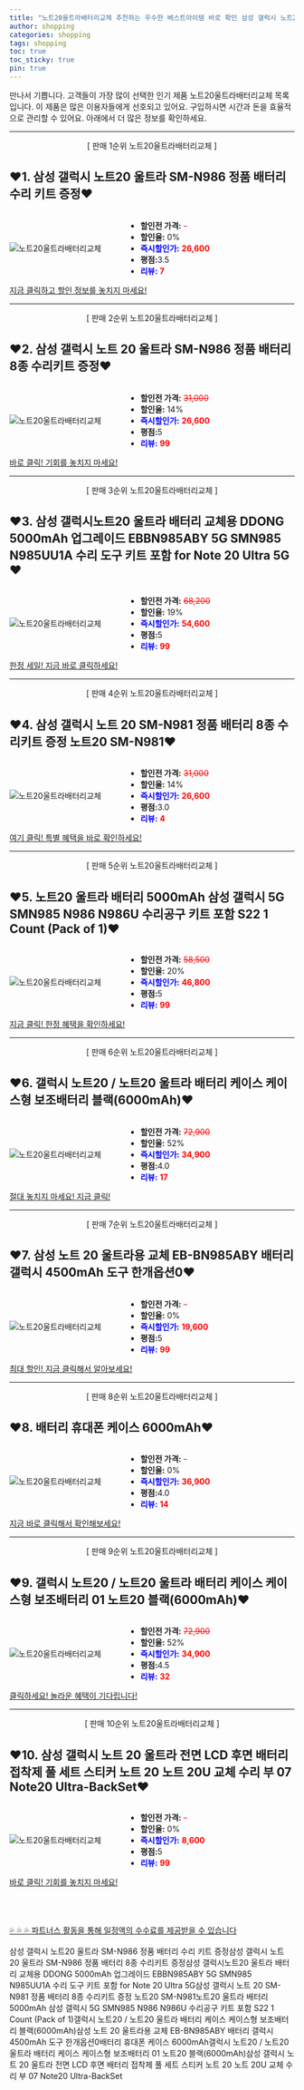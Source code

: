 ```yaml
---
title: "노트20울트라배터리교체 추천하는 우수한 베스트아이템 바로 확인 삼성 갤럭시 노트20 울트라 SM-N986"
author: shopping
categories: shopping
tags: shopping
toc: true
toc_sticky: true
pin: true
---
```

만나서 기쁩니다. 고객들이 가장 많이 선택한 인기 제품 노트20울트라배터리교체 목록입니다. 이 제품은 많은 이용자들에게 선호되고 있어요. 구입하시면 시간과 돈을 효율적으로 관리할 수 있어요. 아래에서 더 많은 정보를 확인하세요.

---
<p class="toplist" style="margin: 0 auto; display: block; width: fit-content;">[ 판매 1순위 노트20울트라배터리교체 ]</p>

<h2><strong>❤️1. 삼성 갤럭시 노트20 울트라 SM-N986 정품 배터리 수리 키트 증정❤️</strong></h2>

<div style="display: flex; align-items: center;">
    <div style="flex: 0.4;">
        <img src="https://thumbnail10.coupangcdn.com/thumbnails/remote/230x230ex/image/vendor_inventory/0fe5/925de152e052ed5509e22518d2e21a8926cc9c11f9e3bf198cc5a9e982ab.png" alt="노트20울트라배터리교체" style="max-width: 100%;">
    </div>
    <div style="flex: 0.6; margin-left: 10px;">
        <ul>
            <li><strong>할인전 가격:</strong> <del style="color: red;">-</del></li>
            <li><strong>할인율:</strong> 0%</li>
            <li><span style='color:blue'><strong>즉시할인가:</strong></span> <span style='color:red'><strong>26,600</strong></span></li>
            <li><strong>평점:</strong>3.5</li>
            <li><span style='color:blue'><strong>리뷰:</strong></span> <span style='color:red'><strong>7</strong></span></li>
        </ul>
    </div>
</div>
<div class="center">
    <a href="https://William4Davisa.github.io?lptag=AF9450613&subid=githubio&pageKey=7602363863&traceid=V0-153&itemId=20114048126&vendorItemId=87208719118" class="myButton">
        지금 클릭하고 할인 정보를 놓치지 마세요!
    </a>
</div>


---
<p class="toplist" style="margin: 0 auto; display: block; width: fit-content;">[ 판매 2순위 노트20울트라배터리교체 ]</p>

<h2><strong>❤️2. 삼성 갤럭시 노트 20 울트라 SM-N986 정품 배터리 8종 수리키트 증정❤️</strong></h2>

<div style="display: flex; align-items: center;">
    <div style="flex: 0.4;">
        <img src="https://thumbnail6.coupangcdn.com/thumbnails/remote/230x230ex/image/vendor_inventory/0ffb/58dbcae3bcebe22daf3346e80ab0fe19836d86219250a3212499314bc9da.png" alt="노트20울트라배터리교체" style="max-width: 100%;">
    </div>
    <div style="flex: 0.6; margin-left: 10px;">
        <ul>
            <li><strong>할인전 가격:</strong> <del style="color: red;">31,000</del></li>
            <li><strong>할인율:</strong> 14%</li>
            <li><span style='color:blue'><strong>즉시할인가:</strong></span> <span style='color:red'><strong>26,600</strong></span></li>
            <li><strong>평점:</strong>5</li>
            <li><span style='color:blue'><strong>리뷰:</strong></span> <span style='color:red'><strong>99</strong></span></li>
        </ul>
    </div>
</div>
<div class="center">
    <a href="https://William4Davisa.github.io?lptag=AF9450613&subid=githubio&pageKey=7899862243&traceid=V0-153&itemId=21647239054&vendorItemId=88697999762" class="myButton">
        바로 클릭! 기회를 놓치지 마세요!
    </a>
</div>


---
<p class="toplist" style="margin: 0 auto; display: block; width: fit-content;">[ 판매 3순위 노트20울트라배터리교체 ]</p>

<h2><strong>❤️3. 삼성 갤럭시노트20 울트라 배터리 교체용 DDONG 5000mAh 업그레이드 EBBN985ABY 5G SMN985 N985UU1A 수리 도구 키트 포함 for Note 20 Ultra 5G❤️</strong></h2>

<div style="display: flex; align-items: center;">
    <div style="flex: 0.4;">
        <img src="https://thumbnail9.coupangcdn.com/thumbnails/remote/230x230ex/image/vendor_inventory/7490/a574af534273abc71fa3301b345e3626d8b35168311c2fdeb8730db40229.jpg" alt="노트20울트라배터리교체" style="max-width: 100%;">
    </div>
    <div style="flex: 0.6; margin-left: 10px;">
        <ul>
            <li><strong>할인전 가격:</strong> <del style="color: red;">68,200</del></li>
            <li><strong>할인율:</strong> 19%</li>
            <li><span style='color:blue'><strong>즉시할인가:</strong></span> <span style='color:red'><strong>54,600</strong></span></li>
            <li><strong>평점:</strong>5</li>
            <li><span style='color:blue'><strong>리뷰:</strong></span> <span style='color:red'><strong>99</strong></span></li>
        </ul>
    </div>
</div>
<div class="center">
    <a href="https://William4Davisa.github.io?lptag=AF9450613&subid=githubio&pageKey=7869830642&traceid=V0-153&itemId=21496016426&vendorItemId=88549885518" class="myButton">
        한정 세일! 지금 바로 클릭하세요!
    </a>
</div>


---
<p class="toplist" style="margin: 0 auto; display: block; width: fit-content;">[ 판매 4순위 노트20울트라배터리교체 ]</p>

<h2><strong>❤️4. 삼성 갤럭시 노트 20 SM-N981 정품 배터리 8종 수리키트 증정 노트20 SM-N981❤️</strong></h2>

<div style="display: flex; align-items: center;">
    <div style="flex: 0.4;">
        <img src="https://thumbnail7.coupangcdn.com/thumbnails/remote/230x230ex/image/vendor_inventory/b5b1/5df16c1bd8a722952d2f4d15437d032788aac32edae2397f6707c729f01f.png" alt="노트20울트라배터리교체" style="max-width: 100%;">
    </div>
    <div style="flex: 0.6; margin-left: 10px;">
        <ul>
            <li><strong>할인전 가격:</strong> <del style="color: red;">31,000</del></li>
            <li><strong>할인율:</strong> 14%</li>
            <li><span style='color:blue'><strong>즉시할인가:</strong></span> <span style='color:red'><strong>26,600</strong></span></li>
            <li><strong>평점:</strong>3.0</li>
            <li><span style='color:blue'><strong>리뷰:</strong></span> <span style='color:red'><strong>4</strong></span></li>
        </ul>
    </div>
</div>
<div class="center">
    <a href="https://William4Davisa.github.io?lptag=AF9450613&subid=githubio&pageKey=7590099354&traceid=V0-153&itemId=20054873853&vendorItemId=88697995414" class="myButton">
        여기 클릭! 특별 혜택을 바로 확인하세요!
    </a>
</div>


---
<p class="toplist" style="margin: 0 auto; display: block; width: fit-content;">[ 판매 5순위 노트20울트라배터리교체 ]</p>

<h2><strong>❤️5. 노트20 울트라 배터리 5000mAh 삼성 갤럭시 5G SMN985 N986 N986U 수리공구 키트 포함 S22 1 Count (Pack of 1)❤️</strong></h2>

<div style="display: flex; align-items: center;">
    <div style="flex: 0.4;">
        <img src="https://thumbnail8.coupangcdn.com/thumbnails/remote/230x230ex/image/vendor_inventory/a1e3/b66de968c99dec0a942a5c2f13564379db4d57cc827fc9464048bcddab95.jpg" alt="노트20울트라배터리교체" style="max-width: 100%;">
    </div>
    <div style="flex: 0.6; margin-left: 10px;">
        <ul>
            <li><strong>할인전 가격:</strong> <del style="color: red;">58,500</del></li>
            <li><strong>할인율:</strong> 20%</li>
            <li><span style='color:blue'><strong>즉시할인가:</strong></span> <span style='color:red'><strong>46,800</strong></span></li>
            <li><strong>평점:</strong>5</li>
            <li><span style='color:blue'><strong>리뷰:</strong></span> <span style='color:red'><strong>99</strong></span></li>
        </ul>
    </div>
</div>
<div class="center">
    <a href="https://William4Davisa.github.io?lptag=AF9450613&subid=githubio&pageKey=8038136673&traceid=V0-153&itemId=22494950050&vendorItemId=89596952422" class="myButton">
        지금 클릭! 한정 혜택을 확인하세요!
    </a>
</div>


---
<p class="toplist" style="margin: 0 auto; display: block; width: fit-content;">[ 판매 6순위 노트20울트라배터리교체 ]</p>

<h2><strong>❤️6. 갤럭시 노트20 / 노트20 울트라 배터리 케이스 케이스형 보조배터리 블랙(6000mAh)❤️</strong></h2>

<div style="display: flex; align-items: center;">
    <div style="flex: 0.4;">
        <img src="https://thumbnail10.coupangcdn.com/thumbnails/remote/230x230ex/image/vendor_inventory/fef0/090bb2033d63eeb12caa22d14853ca93e2cfb4bde13681953ae635b51041.jpg" alt="노트20울트라배터리교체" style="max-width: 100%;">
    </div>
    <div style="flex: 0.6; margin-left: 10px;">
        <ul>
            <li><strong>할인전 가격:</strong> <del style="color: red;">72,900</del></li>
            <li><strong>할인율:</strong> 52%</li>
            <li><span style='color:blue'><strong>즉시할인가:</strong></span> <span style='color:red'><strong>34,900</strong></span></li>
            <li><strong>평점:</strong>4.0</li>
            <li><span style='color:blue'><strong>리뷰:</strong></span> <span style='color:red'><strong>17</strong></span></li>
        </ul>
    </div>
</div>
<div class="center">
    <a href="https://William4Davisa.github.io?lptag=AF9450613&subid=githubio&pageKey=2122460669&traceid=V0-153&itemId=3459944546&vendorItemId=71446317249" class="myButton">
        절대 놓치지 마세요! 지금 클릭!
    </a>
</div>


---
<p class="toplist" style="margin: 0 auto; display: block; width: fit-content;">[ 판매 7순위 노트20울트라배터리교체 ]</p>

<h2><strong>❤️7. 삼성 노트 20 울트라용 교체 EB-BN985ABY 배터리 갤럭시 4500mAh 도구 한개옵션0❤️</strong></h2>

<div style="display: flex; align-items: center;">
    <div style="flex: 0.4;">
        <img src="https://thumbnail9.coupangcdn.com/thumbnails/remote/230x230ex/image/vendor_inventory/7b42/d7b51c856b32a4150ea4275cb272b3e91b8d5777573472f5159a44508bda.jpg" alt="노트20울트라배터리교체" style="max-width: 100%;">
    </div>
    <div style="flex: 0.6; margin-left: 10px;">
        <ul>
            <li><strong>할인전 가격:</strong> <del style="color: red;">-</del></li>
            <li><strong>할인율:</strong> 0%</li>
            <li><span style='color:blue'><strong>즉시할인가:</strong></span> <span style='color:red'><strong>19,600</strong></span></li>
            <li><strong>평점:</strong>5</li>
            <li><span style='color:blue'><strong>리뷰:</strong></span> <span style='color:red'><strong>99</strong></span></li>
        </ul>
    </div>
</div>
<div class="center">
    <a href="https://William4Davisa.github.io?lptag=AF9450613&subid=githubio&pageKey=8130904740&traceid=V0-153&itemId=23090417932&vendorItemId=90123850505" class="myButton">
        최대 할인! 지금 클릭해서 알아보세요!
    </a>
</div>


---
<p class="toplist" style="margin: 0 auto; display: block; width: fit-content;">[ 판매 8순위 노트20울트라배터리교체 ]</p>

<h2><strong>❤️8. 배터리 휴대폰 케이스 6000mAh❤️</strong></h2>

<div style="display: flex; align-items: center;">
    <div style="flex: 0.4;">
        <img src="https://thumbnail10.coupangcdn.com/thumbnails/remote/230x230ex/image/retail/images/2020/09/17/12/3/4b1c698a-f32f-4d4c-b500-ed311274579c.jpg" alt="노트20울트라배터리교체" style="max-width: 100%;">
    </div>
    <div style="flex: 0.6; margin-left: 10px;">
        <ul>
            <li><strong>할인전 가격:</strong> <del style="color: red;">-</del></li>
            <li><strong>할인율:</strong> 0%</li>
            <li><span style='color:blue'><strong>즉시할인가:</strong></span> <span style='color:red'><strong>36,900</strong></span></li>
            <li><strong>평점:</strong>4.0</li>
            <li><span style='color:blue'><strong>리뷰:</strong></span> <span style='color:red'><strong>14</strong></span></li>
        </ul>
    </div>
</div>
<div class="center">
    <a href="https://William4Davisa.github.io?lptag=AF9450613&subid=githubio&pageKey=2122721408&traceid=V0-153&itemId=3602190024&vendorItemId=71587889659" class="myButton">
        지금 바로 클릭해서 확인해보세요!
    </a>
</div>


---
<p class="toplist" style="margin: 0 auto; display: block; width: fit-content;">[ 판매 9순위 노트20울트라배터리교체 ]</p>

<h2><strong>❤️9. 갤럭시 노트20 / 노트20 울트라 배터리 케이스 케이스형 보조배터리 01 노트20 블랙(6000mAh)❤️</strong></h2>

<div style="display: flex; align-items: center;">
    <div style="flex: 0.4;">
        <img src="https://thumbnail10.coupangcdn.com/thumbnails/remote/230x230ex/image/vendor_inventory/fef0/090bb2033d63eeb12caa22d14853ca93e2cfb4bde13681953ae635b51041.jpg" alt="노트20울트라배터리교체" style="max-width: 100%;">
    </div>
    <div style="flex: 0.6; margin-left: 10px;">
        <ul>
            <li><strong>할인전 가격:</strong> <del style="color: red;">72,900</del></li>
            <li><strong>할인율:</strong> 52%</li>
            <li><span style='color:blue'><strong>즉시할인가:</strong></span> <span style='color:red'><strong>34,900</strong></span></li>
            <li><strong>평점:</strong>4.5</li>
            <li><span style='color:blue'><strong>리뷰:</strong></span> <span style='color:red'><strong>32</strong></span></li>
        </ul>
    </div>
</div>
<div class="center">
    <a href="https://William4Davisa.github.io?lptag=AF9450613&subid=githubio&pageKey=2034673152&traceid=V0-153&itemId=3459944544&vendorItemId=71446317225" class="myButton">
        클릭하세요! 놀라운 혜택이 기다립니다!
    </a>
</div>


---
<p class="toplist" style="margin: 0 auto; display: block; width: fit-content;">[ 판매 10순위 노트20울트라배터리교체 ]</p>

<h2><strong>❤️10. 삼성 갤럭시 노트 20 울트라 전면 LCD 후면 배터리 접착제 풀 세트 스티커 노트 20 노트 20U 교체 수리 부 07 Note20 Ultra-BackSet❤️</strong></h2>

<div style="display: flex; align-items: center;">
    <div style="flex: 0.4;">
        <img src="https://thumbnail6.coupangcdn.com/thumbnails/remote/230x230ex/image/vendor_inventory/fffe/9fcd855a370dda341a9ca4bde9061ae3e2cb5fc6c29d741063d02c3c7f9b.jpg" alt="노트20울트라배터리교체" style="max-width: 100%;">
    </div>
    <div style="flex: 0.6; margin-left: 10px;">
        <ul>
            <li><strong>할인전 가격:</strong> <del style="color: red;">-</del></li>
            <li><strong>할인율:</strong> 0%</li>
            <li><span style='color:blue'><strong>즉시할인가:</strong></span> <span style='color:red'><strong>8,600</strong></span></li>
            <li><strong>평점:</strong>5</li>
            <li><span style='color:blue'><strong>리뷰:</strong></span> <span style='color:red'><strong>99</strong></span></li>
        </ul>
    </div>
</div>
<div class="center">
    <a href="https://William4Davisa.github.io?lptag=AF9450613&subid=githubio&pageKey=7845802531&traceid=V0-153&itemId=21370337755&vendorItemId=89194002998" class="myButton">
        바로 클릭! 기회를 놓치지 마세요!
    </a>
</div>

<br><br><br>[💦 💦 💦 파트너스 활동을 통해 일정액의 수수료를 제공받을 수 있습니다](https://link.coupang.com/a/bcpT2c)<br><br>삼성 갤럭시 노트20 울트라 SM-N986 정품 배터리 수리 키트 증정삼성 갤럭시 노트 20 울트라 SM-N986 정품 배터리 8종 수리키트 증정삼성 갤럭시노트20 울트라 배터리 교체용 DDONG 5000mAh 업그레이드 EBBN985ABY 5G SMN985 N985UU1A 수리 도구 키트 포함 for Note 20 Ultra 5G삼성 갤럭시 노트 20 SM-N981 정품 배터리 8종 수리키트 증정 노트20 SM-N981노트20 울트라 배터리 5000mAh 삼성 갤럭시 5G SMN985 N986 N986U 수리공구 키트 포함 S22 1 Count (Pack of 1)갤럭시 노트20 / 노트20 울트라 배터리 케이스 케이스형 보조배터리 블랙(6000mAh)삼성 노트 20 울트라용 교체 EB-BN985ABY 배터리 갤럭시 4500mAh 도구 한개옵션0배터리 휴대폰 케이스 6000mAh갤럭시 노트20 / 노트20 울트라 배터리 케이스 케이스형 보조배터리 01 노트20 블랙(6000mAh)삼성 갤럭시 노트 20 울트라 전면 LCD 후면 배터리 접착제 풀 세트 스티커 노트 20 노트 20U 교체 수리 부 07 Note20 Ultra-BackSet